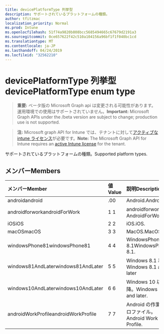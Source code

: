```yaml
---
title: devicePlatformType 列挙型
description: サポートされているプラットフォームの種類。
author: tfitzmac
localization_priority: Normal
ms.prod: Intune
ms.openlocfilehash: 51f74a9820b808bcc5685494665c67679d2191a3
ms.sourcegitcommit: 0ce657622f42c510a104156a96bf1f1f040bc1cd
ms.translationtype: MT
ms.contentlocale: ja-JP
ms.lasthandoff: 04/24/2019
ms.locfileid: "32562210"
---
```

# <a name="deviceplatformtype-enum-type"></a><span data-ttu-id="201ef-103">devicePlatformType 列挙型</span><span class="sxs-lookup"><span data-stu-id="201ef-103">devicePlatformType enum type</span></span>

> <span data-ttu-id="201ef-104">**重要:** ベータ版の Microsoft Graph api は変更される可能性があります。運用環境での使用はサポートされていません。</span><span class="sxs-lookup"><span data-stu-id="201ef-104">**Important:** Microsoft Graph APIs under the /beta version are subject to change; production use is not supported.</span></span>

> <span data-ttu-id="201ef-105">**注:** Microsoft graph API for Intune では、テナントに対して[アクティブな intune ライセンス](https://go.microsoft.com/fwlink/?linkid=839381)が必要です。</span><span class="sxs-lookup"><span data-stu-id="201ef-105">**Note:** The Microsoft Graph API for Intune requires an [active Intune license](https://go.microsoft.com/fwlink/?linkid=839381) for the tenant.</span></span>

<span data-ttu-id="201ef-106">サポートされているプラットフォームの種類。</span><span class="sxs-lookup"><span data-stu-id="201ef-106">Supported platform types.</span></span>

## <a name="members"></a><span data-ttu-id="201ef-107">メンバー</span><span class="sxs-lookup"><span data-stu-id="201ef-107">Members</span></span>
|<span data-ttu-id="201ef-108">メンバー</span><span class="sxs-lookup"><span data-stu-id="201ef-108">Member</span></span>|<span data-ttu-id="201ef-109">値</span><span class="sxs-lookup"><span data-stu-id="201ef-109">Value</span></span>|<span data-ttu-id="201ef-110">説明</span><span class="sxs-lookup"><span data-stu-id="201ef-110">Description</span></span>|
|:---|:---|:---|
|<span data-ttu-id="201ef-111">android</span><span class="sxs-lookup"><span data-stu-id="201ef-111">android</span></span>|<span data-ttu-id="201ef-112">.0</span><span class="sxs-lookup"><span data-stu-id="201ef-112">0</span></span>|<span data-ttu-id="201ef-113">Android.</span><span class="sxs-lookup"><span data-stu-id="201ef-113">Android.</span></span>|
|<span data-ttu-id="201ef-114">androidforwork</span><span class="sxs-lookup"><span data-stu-id="201ef-114">androidForWork</span></span>|<span data-ttu-id="201ef-115">1 </span><span class="sxs-lookup"><span data-stu-id="201ef-115">1</span></span>|<span data-ttu-id="201ef-116">androidforwork。</span><span class="sxs-lookup"><span data-stu-id="201ef-116">AndroidForWork.</span></span>|
|<span data-ttu-id="201ef-117">iOS</span><span class="sxs-lookup"><span data-stu-id="201ef-117">iOS</span></span>|<span data-ttu-id="201ef-118">2 </span><span class="sxs-lookup"><span data-stu-id="201ef-118">2</span></span>|<span data-ttu-id="201ef-119">iOS.</span><span class="sxs-lookup"><span data-stu-id="201ef-119">iOS.</span></span>|
|<span data-ttu-id="201ef-120">macOS</span><span class="sxs-lookup"><span data-stu-id="201ef-120">macOS</span></span>|<span data-ttu-id="201ef-121">3 </span><span class="sxs-lookup"><span data-stu-id="201ef-121">3</span></span>|<span data-ttu-id="201ef-122">MacOS.</span><span class="sxs-lookup"><span data-stu-id="201ef-122">MacOS.</span></span>|
|<span data-ttu-id="201ef-123">windowsPhone81</span><span class="sxs-lookup"><span data-stu-id="201ef-123">windowsPhone81</span></span>|<span data-ttu-id="201ef-124">4 </span><span class="sxs-lookup"><span data-stu-id="201ef-124">4</span></span>|<span data-ttu-id="201ef-125">WindowsPhone 8.1</span><span class="sxs-lookup"><span data-stu-id="201ef-125">WindowsPhone 8.1.</span></span>|
|<span data-ttu-id="201ef-126">windows81AndLater</span><span class="sxs-lookup"><span data-stu-id="201ef-126">windows81AndLater</span></span>|<span data-ttu-id="201ef-127">5 </span><span class="sxs-lookup"><span data-stu-id="201ef-127">5</span></span>|<span data-ttu-id="201ef-128">Windows 8.1 以降</span><span class="sxs-lookup"><span data-stu-id="201ef-128">Windows 8.1 and later</span></span>|
|<span data-ttu-id="201ef-129">windows10AndLater</span><span class="sxs-lookup"><span data-stu-id="201ef-129">windows10AndLater</span></span>|<span data-ttu-id="201ef-130">6 </span><span class="sxs-lookup"><span data-stu-id="201ef-130">6</span></span>|<span data-ttu-id="201ef-131">Windows 10 以降。</span><span class="sxs-lookup"><span data-stu-id="201ef-131">Windows 10 and later.</span></span>|
|<span data-ttu-id="201ef-132">androidWorkProfile</span><span class="sxs-lookup"><span data-stu-id="201ef-132">androidWorkProfile</span></span>|<span data-ttu-id="201ef-133">7 </span><span class="sxs-lookup"><span data-stu-id="201ef-133">7</span></span>|<span data-ttu-id="201ef-134">Android の作業プロファイル。</span><span class="sxs-lookup"><span data-stu-id="201ef-134">Android Work Profile.</span></span>|





